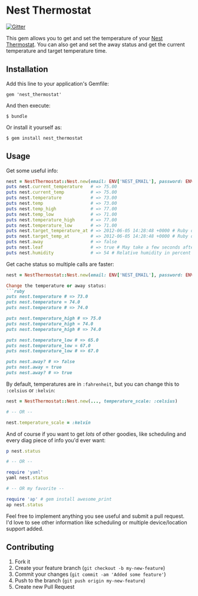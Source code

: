 # Nest Thermostat

[![Gitter](https://badges.gitter.im/Join%20Chat.svg)](https://gitter.im/ericboehs/nest_thermostat?utm_source=badge&utm_medium=badge&utm_campaign=pr-badge&utm_content=badge)

This gem allows you to get and set the temperature of your [Nest Thermostat](https://nest.com/thermostat). You can also get and set the away status and get the current temperature and target temperature time.


## Installation

Add this line to your application's Gemfile:

    gem 'nest_thermostat'

And then execute:

    $ bundle

Or install it yourself as:

    $ gem install nest_thermostat


## Usage

Get some useful info:
```ruby
nest = NestThermostat::Nest.new(email: ENV['NEST_EMAIL'], password: ENV['NEST_PASS'])
puts nest.current_temperature   # => 75.00
puts nest.current_temp          # => 75.00
puts nest.temperature           # => 73.00
puts nest.temp                  # => 73.00
puts nest.temp_high             # => 77.00
puts nest.temp_low              # => 71.00
puts nest.temperature_high      # => 77.00
puts nest.temperature_low       # => 71.00
puts nest.target_temperature_at # => 2012-06-05 14:28:48 +0000 # Ruby date object or false
puts nest.target_temp_at        # => 2012-06-05 14:28:48 +0000 # Ruby date object or false
puts nest.away                  # => false
puts nest.leaf                  # => true # May take a few seconds after a temp change
puts nest.humidity              # => 54 # Relative humidity in percent
```

Get cache status so multiple calls are faster:
```ruby
nest = NestThermostat::Nest.new(email: ENV['NEST_EMAIL'], password: ENV['NEST_PASS'], max_cache_duration: 30)

Change the temperature or away status:
```ruby
puts nest.temperature # => 73.0
puts nest.temperature = 74.0
puts nest.temperature # => 74.0

puts nest.temperature_high # => 75.0
puts nest.temperature_high = 74.0
puts nest.temperature_high # => 74.0

puts nest.temperature_low # => 65.0
puts nest.temperature_low = 67.0
puts nest.temperature_low # => 67.0

puts nest.away? # => false
puts nest.away = true
puts nest.away? # => true
```

By default, temperatures are in `:fahrenheit`, but you can change this to `:celsius` or `:kelvin`:
```ruby
nest = NestThermostat::Nest.new(..., temperature_scale: :celsius)

# -- OR --

nest.temperature_scale = :kelvin
```

And of course if you want to get *lots* of other goodies, like scheduling and every diag piece of info you'd ever want:
```ruby
p nest.status

# -- OR --

require 'yaml'
yaml nest.status

# -- OR my favorite --

require 'ap' # gem install awesome_print
ap nest.status
```
Feel free to implement anything you see useful and submit a pull request. I'd love to see other information like scheduling or multiple device/location support added.


## Contributing

1. Fork it
2. Create your feature branch (`git checkout -b my-new-feature`)
3. Commit your changes (`git commit -am 'Added some feature'`)
4. Push to the branch (`git push origin my-new-feature`)
5. Create new Pull Request
